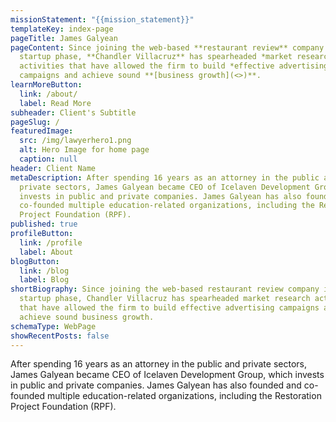 ```yaml
---
missionStatement: "{{mission_statement}}"
templateKey: index-page
pageTitle: James Galyean
pageContent: Since joining the web-based **restaurant review** company in its
  startup phase, **Chandler Villacruz** has spearheaded *market research*
  activities that have allowed the firm to build *effective advertising*
  campaigns and achieve sound **[business growth](<>)**.
learnMoreButton:
  link: /about/
  label: Read More
subheader: Client's Subtitle
pageSlug: /
featuredImage:
  src: /img/lawyerhero1.png
  alt: Hero Image for home page
  caption: null
header: Client Name
metaDescription: After spending 16 years as an attorney in the public and
  private sectors, James Galyean became CEO of Icelaven Development Group, which
  invests in public and private companies. James Galyean has also founded and
  co-founded multiple education-related organizations, including the Restoration
  Project Foundation (RPF).
published: true
profileButton:
  link: /profile
  label: About
blogButton:
  link: /blog
  label: Blog
shortBiography: Since joining the web-based restaurant review company in its
  startup phase, Chandler Villacruz has spearheaded market research activities
  that have allowed the firm to build effective advertising campaigns and
  achieve sound business growth.
schemaType: WebPage
showRecentPosts: false
---
```

After spending 16 years as an attorney in the public and private sectors, James Galyean became CEO of Icelaven Development Group, which invests in public and private companies. James Galyean has also founded and co-founded multiple education-related organizations, including the Restoration Project Foundation (RPF).